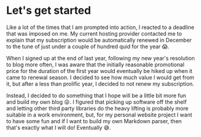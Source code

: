 # Let's get started

Like a lot of the times that I am prompted into action, I reacted to a deadline that was imposed on me. My current hosting provider contacted me to explain that my subscription would be automatically renewed in December to the tune of just under a couple of hundred quid for the year 😱.

When I signed up at the end of last year, following my new year's resolution to blog more often, I was aware that the initially reasonable promotional price for the duration of the first year would eventually be hiked up when it came to renewal season. I decided to see how much value I would get from it, but after a less than prolific year, I decided to not renew my subscription.

Instead, I decided to do something that I hope will be a little bit more fun and build my own blog 😜. I figured that picking up software off the shelf and letting other third party libraries do the heavy lifting is probably more suitable in a work environment, but, for my personal website project I want to have some fun and if I want to build my own Markdown parser, then that's exactly what I will do! Eventually 😅.